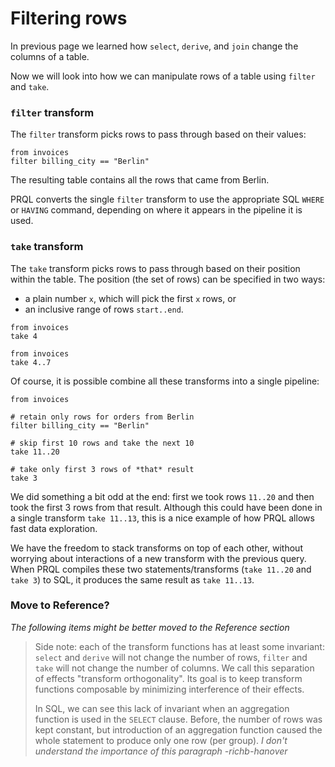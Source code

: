 # Filtering rows

In previous page we learned how `select`, `derive`, and `join`
change the columns of a table.

Now we will look into how we can manipulate rows of a table
using `filter` and `take`.

### `filter` transform

The `filter` transform picks rows to pass through based on their values:

```
from invoices
filter billing_city == "Berlin"
```

The resulting table contains all the rows that came from Berlin.

PRQL converts the single `filter` transform to use the appropriate
SQL `WHERE` or `HAVING` command,
depending on where it appears in the pipeline it is used.

### `take` transform

The `take` transform picks rows to pass through based on their position within the table.
The position (the set of rows) can be specified in two ways:

- a plain number `x`, which will pick the first `x` rows, or
- an inclusive range of rows `start..end`.

```
from invoices
take 4
```

```
from invoices
take 4..7
```

Of course, it is possible combine all these transforms into a single pipeline:

```
from invoices

# retain only rows for orders from Berlin
filter billing_city == "Berlin"

# skip first 10 rows and take the next 10
take 11..20

# take only first 3 rows of *that* result
take 3
```

We did something a bit odd at the end: first we took rows `11..20` and
then took the first 3 rows from that result.
Although this could have been done in a single
transform `take 11..13`, this is a nice example of how
PRQL allows fast data exploration.

We have the
freedom to stack transforms on top of each other, without worrying about
interactions of a new transform with the previous query.
When PRQL compiles these two statements/transforms
(`take 11..20` and `take 3`) to SQL, it produces the same result as `take 11..13`.

### Move to Reference?

_The following items might be better moved to the Reference section_

> Side note: each of the transform functions has at least some invariant: `select`
> and `derive` will not change the number of rows, `filter` and `take` will not change
> the number of columns. We call this separation of effects "transform
> orthogonality". Its goal is to keep transform functions composable by
> minimizing interference of their effects.
>
> In SQL, we can see this lack of invariant when an aggregation function is
> used in the `SELECT` clause. Before, the number of rows was kept constant, but
> introduction of an aggregation function caused the whole statement to produce
> only one row (per group). _I don't understand the importance of this paragraph -richb-hanover_
